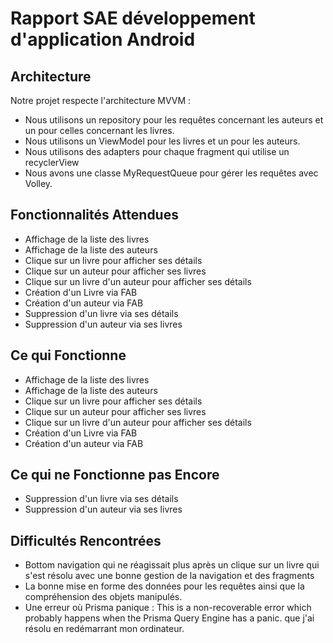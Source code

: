 # Rapport SAE développement d'application Android



## Architecture
Notre projet respecte l'architecture MVVM :


- Nous utilisons un repository pour les requêtes concernant les auteurs et un pour celles concernant les livres.
- Nous utilisons un ViewModel pour les livres et un pour les auteurs.
- Nous utilisons des adapters pour chaque fragment qui utilise un recyclerView 
- Nous avons une classe MyRequestQueue pour gérer les requêtes avec Volley.

## Fonctionnalités Attendues
- Affichage de la liste des livres 
- Affichage de la liste des auteurs
- Clique sur un livre pour afficher ses détails
- Clique sur un auteur pour afficher ses livres
- Clique sur un livre d'un auteur pour afficher ses détails
- Création d'un Livre via FAB
- Création d'un auteur via FAB
- Suppression d'un livre via ses détails
- Suppression d'un auteur via ses livres 

## Ce qui Fonctionne
- Affichage de la liste des livres 
- Affichage de la liste des auteurs
- Clique sur un livre pour afficher ses détails
- Clique sur un auteur pour afficher ses livres
- Clique sur un livre d'un auteur pour afficher ses détails
- Création d'un Livre via FAB
- Création d'un auteur via FAB

## Ce qui ne Fonctionne pas Encore
- Suppression d'un livre via ses détails
- Suppression d'un auteur via ses livres 

## Difficultés Rencontrées
- Bottom navigation qui ne réagissait plus après un clique sur un livre qui s'est résolu avec une bonne gestion de la navigation et des fragments
- La bonne mise en forme des données pour les requêtes ainsi que la compréhension des objets manipulés.
- Une erreur où Prisma panique : This is a non-recoverable error which probably happens when the Prisma Query Engine has a panic. que j'ai résolu en redémarrant mon ordinateur. 


